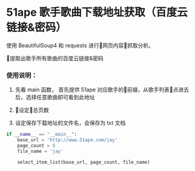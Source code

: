 # 51ape 歌手歌曲下载地址获取（百度云链接&密码）

使用 BeautifulSoup4 和 requests 进行网页内容抓取分析。

提取出歌手所有歌曲的百度云链接&密码

### 使用说明：

1. 先看 main 函数， 首先提供 51ape 对应歌手的前缀，从歌手列表点进去后，选择任意歌曲即可看到此地址

2. 设定总页数

3. 设定保存下载地址的文件名，会保存为 txt 文档


```python
if __name__ == "__main__":
    base_url = 'http://www.51ape.com/jay'
    page_count = 8
    file_name = 'jay'

    select_item_list(base_url, page_count, file_name)

```